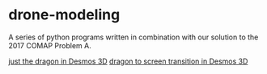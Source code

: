 # drone-modeling
A series of python programs written in combination with our solution to the 2017 COMAP Problem A.

[just the dragon in Desmos 3D](https://www.desmos.com/3d/jgt5gfizgn)
[dragon to screen transition in Desmos 3D](https://www.desmos.com/3d/t4brevaxrc)
